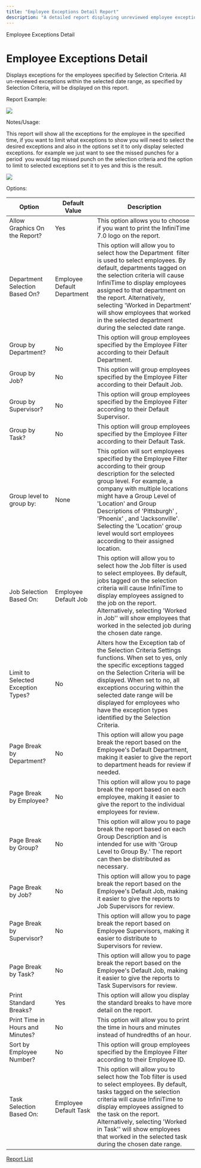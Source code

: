 ```yaml
---
title: "Employee Exceptions Detail Report"
description: "A detailed report displaying unreviewed employee exceptions within a specified date range, with options to filter by exception type and include graphics."
---
```


Employee Exceptions Detail

# Employee Exceptions Detail

Displays exceptions for the employees specified by Selection Criteria. All un-reviewed exceptions within the selected date range, as specified by Selection Criteria, will be displayed on this report.

Report Example:

![](/img/Exception_Detail_Limited.gif)

Notes/Usage:

This report will show all the exceptions for the employee in the specified time, if you want to limit what exceptions to show you will need to select the desired exceptions and also in the options set it to only display selected exceptions. for example we just want to see the missed punches for a period  you would tag missed punch on the selection criteria and the option to limit to selected exceptions set it to yes and this is the result.

![](/img/Exception_Detail.gif)

Options:

| Option                             | Default Value               | Description                                                                                                                                                                                                                                                                                                                                                                                        |
| ---------------------------------- | --------------------------- | -------------------------------------------------------------------------------------------------------------------------------------------------------------------------------------------------------------------------------------------------------------------------------------------------------------------------------------------------------------------------------------------------- |
| Allow Graphics On the Report?      | Yes                         | This option allows you to choose if you want to print the InfiniTime 7.0 logo on the report.                                                                                                                                                                                                                                                                                                       |
| Department Selection Based On?     | Employee Default Department | This option will allow you to select how the Department  filter is used to select employees. By default, departments tagged on the selection criteria will cause InfiniTime to display employees assigned to that department on the report. Alternatively, selecting 'Worked in Department' will show employees that worked in the selected department during the selected date range.             |
| Group by Department?               | No                          | This option will group employees specified by the Employee Filter according to their Default Department.                                                                                                                                                                                                                                                                                           |
| Group by Job?                      | No                          | This option will group employees specified by the Employee Filter according to their Default Job.                                                                                                                                                                                                                                                                                                  |
| Group by Supervisor?               | No                          | This option will group employees specified by the Employee Filter according to their Default Supervisor.                                                                                                                                                                                                                                                                                           |
| Group by Task?                     | No                          | This option will group employees specified by the Employee Filter according to their Default Task.                                                                                                                                                                                                                                                                                                 |
| Group level to group by:           | None                        | This option will sort employees specified by the Employee Filter according to their group description for the selected group level. For example, a company with multiple locations might have a Group Level of 'Location' and Group Descriptions of 'Pittsburgh' , 'Phoenix' , and 'Jacksonville'. Selecting the 'Location' group level would sort employees according to their assigned location. |
| Job Selection Based On:            | Employee Default Job        | This option will allow you to select how the Job filter is used to select employees. By default, jobs tagged on the selection criteria will cause InfiniTime to display employees assigned to the job on the report. Alternatively, selecting 'Worked in Job'' will show employees that worked in the selected job during the chosen date range.                                                   |
| Limit to Selected Exception Types? | No                          | Alters how the Exception tab of the Selection Criteria Settings functions. When set to yes, only the specific exceptions tagged on the Selection Criteria will be displayed. When set to no, all exceptions occuring within the selected date range will be displayed for employees who have the exception types identified by the Selection Criteria.                                             |
| Page Break by Department?          | No                          | This option will allow you page break the report based on the Employee's Default Department, making it easier to give the report to department heads for review if needed.                                                                                                                                                                                                                         |
| Page Break by Employee?            | No                          | This option will allow you to page break the report based on each employee, making it easier to give the report to the individual employees for review.                                                                                                                                                                                                                                            |
| Page Break by Group?               | No                          | This option will allow you to page break the report based on each Group Description and is intended for use with 'Group Level to Group By.' The report can then be distributed as necessary.                                                                                                                                                                                                       |
| Page Break by Job?                 | No                          | This option will allow you to page break the report based on the Employee's Default Job, making it easier to give the reports to Job Supervisors for review.                                                                                                                                                                                                                                       |
| Page Break by Supervisor?          | No                          | This option will allow you to page break the report based on Employee Supervisors, making it easier to distribute to Supervisors for review.                                                                                                                                                                                                                                                       |
| Page Break by Task?                | No                          | This option will allow you to page break the report based on the Employee's Default Job, making it easier to give the reports to Task Supervisors for review.                                                                                                                                                                                                                                      |
| Print Standard Breaks?             | Yes                         | This option will allow you display the standard breaks to have more detail on the report.                                                                                                                                                                                                                                                                                                          |
| Print Time in Hours and Minutes?   | No                          | This option will allow you to print the time in hours and minutes instead of hundredths of an hour.                                                                                                                                                                                                                                                                                                |
| Sort by Employee Number?           | No                          | This option will group employees specified by the Employee Filter according to their Employee ID.                                                                                                                                                                                                                                                                                                  |
| Task Selection Based On:           | Employee Default Task       | This option will allow you to select how the Tob filter is used to select employees. By default, tasks tagged on the selection criteria will cause InfiniTime to display employees assigned to the task on the report. Alternatively, selecting 'Worked in Task'' will show employees that worked in the selected task during the chosen date range.                                               |

[Report List](../Report_List.md)
